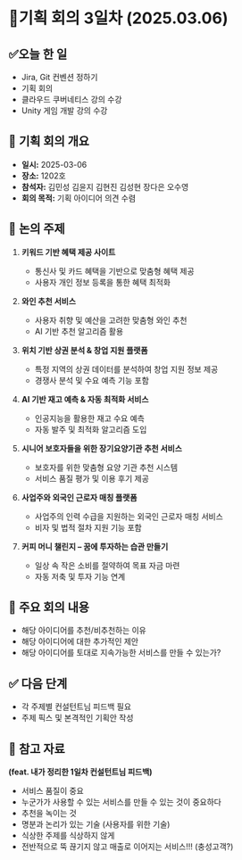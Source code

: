 # 📄기획 회의 3일차 (2025.03.06)
## ✅오늘 한 일
- Jira, Git 컨벤션 정하기
- 기획 회의
- 클라우드 쿠버네티스 강의 수강
- Unity 게임 개발 강의 수강

## 📌 기획 회의 개요
- **일시:** 2025-03-06
- **장소:** 1202호
- **참석자:** 김민성 김윤지 김현진 김성현 장다은 오수영
- **회의 목적:** 기획 아이디어 의견 수렴

## 📝 논의 주제
1. **키워드 기반 혜택 제공 사이트**
   - 통신사 및 카드 혜택을 기반으로 맞춤형 혜택 제공
   - 사용자 개인 정보 등록을 통한 혜택 최적화

2. **와인 추천 서비스**
   - 사용자 취향 및 예산을 고려한 맞춤형 와인 추천
   - AI 기반 추천 알고리즘 활용

3. **위치 기반 상권 분석 & 창업 지원 플랫폼**
   - 특정 지역의 상권 데이터를 분석하여 창업 지원 정보 제공
   - 경쟁사 분석 및 수요 예측 기능 포함

4. **AI 기반 재고 예측 & 자동 최적화 서비스**
   - 인공지능을 활용한 재고 수요 예측
   - 자동 발주 및 최적화 알고리즘 도입

5. **시니어 보호자들을 위한 장기요양기관 추천 서비스**
   - 보호자를 위한 맞춤형 요양 기관 추천 시스템
   - 서비스 품질 평가 및 이용 후기 제공

6. **사업주와 외국인 근로자 매칭 플랫폼**
   - 사업주의 인력 수급을 지원하는 외국인 근로자 매칭 서비스
   - 비자 및 법적 절차 지원 기능 포함

7. **커피 머니 챌린지 – 꿈에 투자하는 습관 만들기**
   - 일상 속 작은 소비를 절약하여 목표 자금 마련
   - 자동 저축 및 투자 기능 연계

## 📌 주요 회의 내용
- 해당 아이디어를 추천/비추천하는 이유
- 해당 아이디어에 대한 추가적인 제안
- 해당 아이디어를 토대로 지속가능한 서비스를 만들 수 있는가?

## ✅ 다음 단계
- 각 주제별 컨설턴트님 피드백 필요
- 주제 픽스 및 본격적인 기획안 작성

## 📎 참고 자료
**(feat. 내가 정리한 1일차 컨설턴트님 피드백)**
- 서비스 품질이 중요
- 누군가가 사용할 수 있는 서비스를 만들 수 있는 것이 중요하다
- 추천을 녹이는 것
- 명분과 논리가 있는 기술 (사용자를 위한 기술)
- 식상한 주제를 식상하지 않게
- 전반적으로 뚝 끊기지 않고 매출로 이어지는 서비스!!! (충성고객?)

